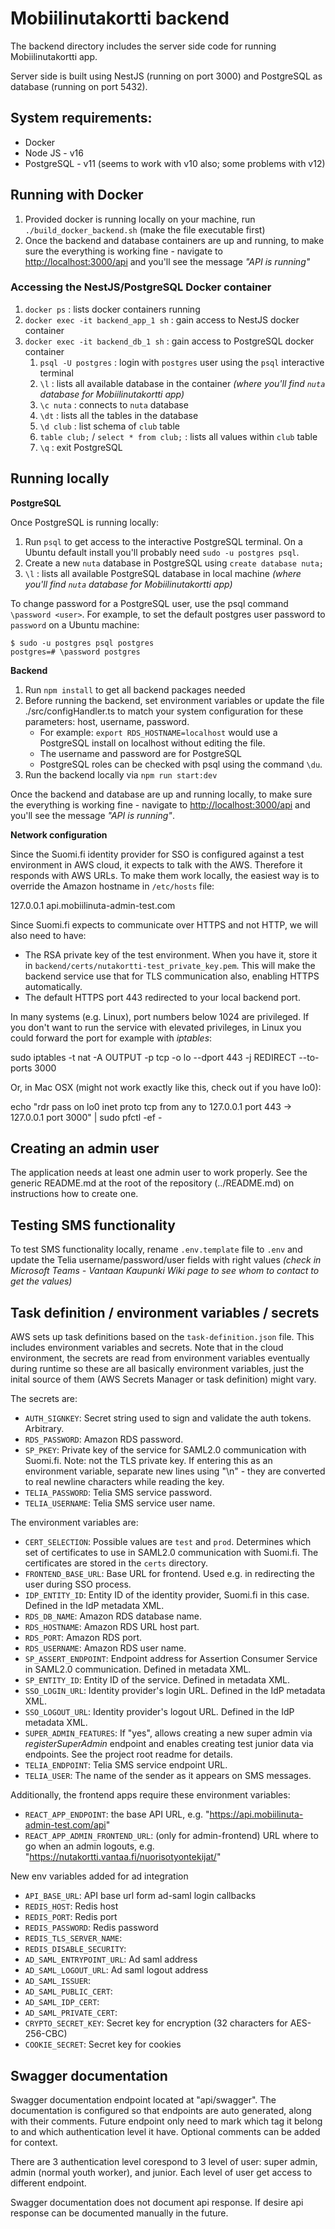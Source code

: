 # Mobiilinutakortti backend

The backend directory includes the server side code for running Mobiilinutakortti app.

Server side is built using NestJS (running on port 3000) and PostgreSQL as database (running on port 5432).

## System requirements:

- Docker
- Node JS - v16
- PostgreSQL - v11 (seems to work with v10 also; some problems with v12)

## Running with Docker

1. Provided docker is running locally on your machine, run `./build_docker_backend.sh` (make the file executable first)
2. Once the backend and database containers are up and running, to make sure the everything is working fine - navigate to [http://localhost:3000/api](http://localhost:3000/api) and you'll see the message _"API is running"_

### Accessing the NestJS/PostgreSQL Docker container

1. `docker ps` : lists docker containers running
2. `docker exec -it backend_app_1 sh` : gain access to NestJS docker container
3. `docker exec -it backend_db_1 sh` : gain access to PostgreSQL docker container
   1. `psql -U postgres` : login with `postgres` user using the `psql` interactive terminal
   2. `\l` : lists all available database in the container _(where you'll find `nuta` database for Mobiilinutakortti app)_
   3. `\c nuta` : connects to `nuta` database
   4. `\dt` : lists all the tables in the database
   5. `\d club` : list schema of `club` table
   6. `table club;` / `select * from club;` : lists all values within `club` table
   7. `\q` : exit PostgreSQL

## Running locally

**PostgreSQL**

Once PostgreSQL is running locally:

1. Run `psql` to get access to the interactive PostgreSQL terminal. On a Ubuntu default install you'll probably need `sudo -u postgres psql`.
2. Create a new `nuta` database in PostgreSQL using `create database nuta;`
3. `\l` : lists all available PostgreSQL database in local machine _(where you'll find `nuta` database for Mobiilinutakortti app)_

To change password for a PostgreSQL user, use the psql command `\password <user>`. For example, to set the default postgres user password to `password` on a Ubuntu machine:

    $ sudo -u postgres psql postgres
    postgres=# \password postgres

**Backend**

1. Run `npm install` to get all backend packages needed
2. Before running the backend, set environment variables or update the file ./src/configHandler.ts to match your system configuration for these parameters: host, username, password.
   - For example: `export RDS_HOSTNAME=localhost` would use a PostgreSQL install on localhost without editing the file.
   - The username and password are for PostgreSQL
   - PostgreSQL roles can be checked with psql using the command `\du`.
3. Run the backend locally via `npm run start:dev`

Once the backend and database are up and running locally, to make sure the everything is working fine - navigate to [http://localhost:3000/api](http://localhost:3000/api) and you'll see the message _"API is running"_.

**Network configuration**

Since the Suomi.fi identity provider for SSO is configured against a test environment in AWS cloud, it expects to talk with the AWS. Therefore it responds with AWS URLs. To make them work locally, the easiest way is to override the Amazon hostname in `/etc/hosts` file:

127.0.0.1 api.mobiilinuta-admin-test.com

Since Suomi.fi expects to communicate over HTTPS and not HTTP, we will also need to have:

- The RSA private key of the test environment. When you have it, store it in `backend/certs/nutakortti-test_private_key.pem`. This will make the backend service use that for TLS communication also, enabling HTTPS automatically.
- The default HTTPS port 443 redirected to your local backend port.

In many systems (e.g. Linux), port numbers below 1024 are privileged. If you don't want to run the service with elevated privileges, in Linux you could forward the port for example with _iptables_:

sudo iptables -t nat -A OUTPUT -p tcp -o lo --dport 443 -j REDIRECT --to-ports 3000

Or, in Mac OSX (might not work exactly like this, check out if you have lo0):

echo "rdr pass on lo0 inet proto tcp from any to 127.0.0.1 port 443 -> 127.0.0.1 port 3000" | sudo pfctl -ef -

## Creating an admin user

The application needs at least one admin user to work properly. See the generic README.md at the root of the repository (../README.md) on instructions how to create one.

## Testing SMS functionality

To test SMS functionality locally, rename `.env.template` file to `.env` and update the Telia username/password/user fields with right values _(check in Microsoft Teams - Vantaan Kaupunki Wiki page to see whom to contact to get the values)_

## Task definition / environment variables / secrets

AWS sets up task definitions based on the `task-definition.json` file. This includes environment variables and secrets. Note that in the cloud environment, the secrets are read from environment variables eventually during runtime so these are all basically environment variables, just the inital source of them (AWS Secrets Manager or task definition) might vary.

The secrets are:

- `AUTH_SIGNKEY`: Secret string used to sign and validate the auth tokens. Arbitrary.
- `RDS_PASSWORD`: Amazon RDS password.
- `SP_PKEY`: Private key of the service for SAML2.0 communication with Suomi.fi. Note: not the TLS private key. If entering this as an environment variable, separate new lines using "\n" - they are converted to real newline characters while reading the key.
- `TELIA_PASSWORD`: Telia SMS service password.
- `TELIA_USERNAME`: Telia SMS service user name.

The environment variables are:

- `CERT_SELECTION`: Possible values are `test` and `prod`. Determines which set of certificates to use in SAML2.0 communication with Suomi.fi. The certificates are stored in the `certs` directory.
- `FRONTEND_BASE_URL`: Base URL for frontend. Used e.g. in redirecting the user during SSO process.
- `IDP_ENTITY_ID`: Entity ID of the identity provider, Suomi.fi in this case. Defined in the IdP metadata XML.
- `RDS_DB_NAME`: Amazon RDS database name.
- `RDS_HOSTNAME`: Amazon RDS URL host part.
- `RDS_PORT`: Amazon RDS port.
- `RDS_USERNAME`: Amazon RDS user name.
- `SP_ASSERT_ENDPOINT`: Endpoint address for Assertion Consumer Service in SAML2.0 communication. Defined in metadata XML.
- `SP_ENTITY_ID`: Entity ID of the service. Defined in metadata XML.
- `SSO_LOGIN_URL`: Identity provider's login URL. Defined in the IdP metadata XML.
- `SSO_LOGOUT_URL`: Identity provider's logout URL. Defined in the IdP metadata XML.
- `SUPER_ADMIN_FEATURES`: If "yes", allows creating a new super admin via _registerSuperAdmin_ endpoint and enables creating test junior data via endpoints. See the project root readme for details.
- `TELIA_ENDPOINT`: Telia SMS service endpoint URL.
- `TELIA_USER`: The name of the sender as it appears on SMS messages.

Additionally, the frontend apps require these environment variables:

- `REACT_APP_ENDPOINT`: the base API URL, e.g. "https://api.mobiilinuta-admin-test.com/api"
- `REACT_APP_ADMIN_FRONTEND_URL`: (only for admin-frontend) URL where to go when an admin logouts, e.g. "https://nutakortti.vantaa.fi/nuorisotyontekijat/"

New env variables added for ad integration

- `API_BASE_URL`: API base url form ad-saml login callbacks
- `REDIS_HOST`: Redis host
- `REDIS_PORT`: Redis port
- `REDIS_PASSWORD`: Redis password
- `REDIS_TLS_SERVER_NAME`:
- `REDIS_DISABLE_SECURITY`:
- `AD_SAML_ENTRYPOINT_URL`: Ad saml address
- `AD_SAML_LOGOUT_URL`: Ad saml logout address
- `AD_SAML_ISSUER`:
- `AD_SAML_PUBLIC_CERT`:
- `AD_SAML_IDP_CERT`:
- `AD_SAML_PRIVATE_CERT`:
- `CRYPTO_SECRET_KEY`: Secret key for encryption (32 characters for AES-256-CBC)
- `COOKIE_SECRET`: Secret key for cookies

## Swagger documentation

Swagger documentation endpoint located at "api/swagger". The documentation is configured so that endpoints are auto generated, along with their comments. Future endpoint only need to mark which tag it belong to and which authentication level it have. Optional comments can be added for context.

There are 3 authentication level corespond to 3 level of user: super admin, admin (normal youth worker), and junior. Each level of user get access to different endpoint.

Swagger documentation does not document api response. If desire api response can be documented manually in the future.
